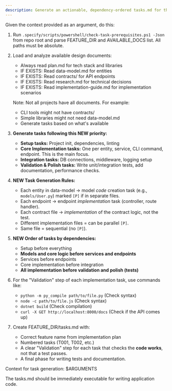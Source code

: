 ```yaml
---
description: Generate an actionable, dependency-ordered tasks.md for the feature focused on direct implementation.
---
```


Given the context provided as an argument, do this:

1. Run `.specify/scripts/powershell/check-task-prerequisites.ps1 -Json` from repo root and parse FEATURE_DIR and AVAILABLE_DOCS list. All paths must be absolute.

2. Load and analyze available design documents:

   - Always read plan.md for tech stack and libraries
   - IF EXISTS: Read data-model.md for entities
   - IF EXISTS: Read contracts/ for API endpoints
   - IF EXISTS: Read research.md for technical decisions
   - IF EXISTS: Read implementation-guide.md for implementation scenarios

   Note: Not all projects have all documents. For example:

   - CLI tools might not have contracts/
   - Simple libraries might not need data-model.md
   - Generate tasks based on what's available

3. **Generate tasks following this NEW priority:**

   - **Setup tasks:** Project init, dependencies, linting
   - **Core Implementation tasks:** One per entity, service, CLI command, endpoint. This is the main focus.
   - **Integration tasks:** DB connections, middleware, logging setup
   - **Validation & Polish tasks:** Write unit/integration tests, add documentation, performance checks.

4. **NEW Task Generation Rules:**

   - Each entity in data-model → model _code_ creation task (e.g., `models/User.py`) marked `[P]` if in separate files.
   - Each endpoint → endpoint _implementation_ task (controller, route handler).
   - Each contract file → _implementation_ of the contract logic, not the test.
   - Different implementation files = can be parallel `[P]`.
   - Same file = sequential (no `[P]`).

5. **NEW Order of tasks by dependencies:**

   - Setup before everything
   - **Models and core logic before services and endpoints**
   - Services before endpoints
   - Core implementation before integration
   - **All implementation before validation and polish (tests)**

6. For the "Validation" step of each implementation task, use commands like:

   - `python -m py_compile path/to/file.py` (Check syntax)
   - `node -c path/to/file.js` (Check syntax)
   - `dotnet build` (Check compilation)
   - `curl -X GET http://localhost:8000/docs` (Check if the API comes up)

7. Create FEATURE_DIR/tasks.md with:
   - Correct feature name from implementation plan
   - Numbered tasks (T001, T002, etc.)
   - A clear "Validation" step for each task that checks the **code works**, not that a test passes.
   - A final phase for writing tests and documentation.

Context for task generation: $ARGUMENTS

The tasks.md should be immediately executable for writing application code.
